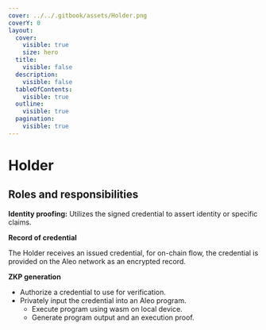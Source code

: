 ```yaml
---
cover: ../../.gitbook/assets/Holder.png
coverY: 0
layout:
  cover:
    visible: true
    size: hero
  title:
    visible: false
  description:
    visible: false
  tableOfContents:
    visible: true
  outline:
    visible: true
  pagination:
    visible: true
---
```


# Holder

## Roles and responsibilities

**Identity proofing:** Utilizes the signed credential to assert identity or specific claims.

**Record of credential**

The Holder receives an issued credential, for on-chain flow, the credential is provided on the Aleo network as an encrypted record.

**ZKP generation**

* Authorize a credential to use for verification.
* Privately input the credential into an Aleo program.
  * Execute program using wasm on local device.
  * Generate program output and an execution proof.
